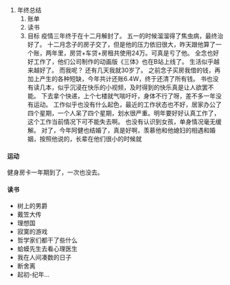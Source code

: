 1. 年终总结
	1. 账单
	2. 读书
	3. 目标
疫情三年终于在十二月解封了。
五一的时候溜溜得了焦虫病，最终治好了。
十二月念子的房子交了，但是他的压力依旧很大，昨天跟他算了一个账，两年里，房贷+车贷+房租共使用24万。可真是亏了他。
全念也好好工作了，他们公司制作的动画版《三体》也在B站上线了。
生活似乎越来越好了。
而我呢？
还有几天我就30岁了。
之前念子买房我借的钱，再加上产生的各种短缺，今年共计还账6.4W，终于还清了所有钱。
书也没有读几本，似乎沉浸在快乐的小视频，及时得到的快乐真是让人欲罢不能。
下去拿个快递，上个七楼就气喘吁吁，身体不行了呀，差不多一年没有运动。
工作似乎也没有什么起色，最近的工作状态也不好，居家办公了四个星期，一个人呆了四个星期，划水很严重。明年要好好认真工作了，这个工作当前情况下可不能失去啊。
也没有认识到女孩，单身情况毫无缓解。
对了，今年阿健也结婚了，真是好啊，羡慕他和他媳妇的相遇和婚姻，按照他说的，长辈在他们很小的时候就

    
    
#### 运动
健身房卡一年期到了，一次也没去。

#### 读书
- 树上的男爵
- 戴笠大传
- 理想国
- 寂寞的游戏
- 哲学家们都干了些什么
- 蛤蟆先生去看心理医生
- 我在人间凑数的日子
- 断舍离
- 起初-纪年...


